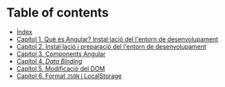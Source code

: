 # Table of contents

* [Índex](book/intro.md)
* [Capítol 1. Què és Angular? Instal·lació del l'entorn de desenvolupament](book/chapter01.md)
* [Capítol 2. Instal·lació i preparació del l'entorn de desenvolupament](book/chapter02.md)
* [Capítol 3. Components Angular](book/chapter03.md)
* [Capítol 4. *Data Binding*](book/chapter04.md)
* [Capítol 5. Modificació del DOM](book/chapter05.md)
* [Capítol 6. Format `JSON` i LocalStorage](book/chapter06.md)
<!--
* [Capítol 1. Format JSON i LocalStorage](book/chapter1.md)
* [Capítol 2. Components Angular](book/chapter2.md)
* [Capítol 3. Estils externs](book/chapter3.md)
* [Capítol 4. *Routing*](book/chapter4.md)
* [Capítol 5. Patró *MVC*](book/chapter5.md)
* [Capítol 6. Lectura d'un fitxer JSON](book/chapter6.md)
* [Capítol 7. Accés a un servei web (API REST)](book/chapter7.md)
* [Capítol 8. Firebase](book/chapter8.md)
* [Capítol 9. Guardes de ruta](book/chapter9.md)
* [Capítol 10. Workspace: una aplicació, múltiples GUI](book/chapter10.md)
* [Capítol 11. Publicació d'una aplicació Angular a GitHub Pages](book/chapter11.md)
-->